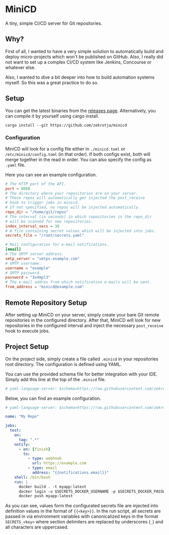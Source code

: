 # MiniCD

A tiny, simple CI/CD server for Git repositories.

## Why?

First of all, I wanted to have a very simple solution to automatically build and deploy 
micro-projects which won't be published on GitHub. Also, I really did not want to set up a complex
CI/CD system like Jenkins, Concourse or whatever else.

Also, I wanted to dive a bit deeper into how to build automation systems myself. So this was
a great practice to do so.

## Setup

You can get the latest binaries from the [releases page](https://github.com/zekrotja/minicd/releases).
Alternatively, you can compile it by yourself using cargo install.
```
cargo install --git https://github.com/zekrotja/minicd
```

### Configuration

MiniCD will look for a config file either in `./minicd.toml` or `/etc/minicd/config.toml` (in that order). If both configs exist, both will merge together in the read in order. You can also specify the config as `.yaml` file.

Here you can see an example configuration.
```toml
# The HTTP port of the API.
port = 8080
# The directory where your repositories are on your server.
# These repos will automatically get injected the post_receive
# hook to trigger jobs in minicd.
# If not specified, no repos will be injected automatically.
repo_dir = "/home/git/repos"
# The interval (in seconds) in which repositories in the repo_dir 
# will be scanned for new repositories.
index_interval_secs = 30
# A file containing secret values which will be injected into jobs.
secrets_file = "/root/secrets.yaml"

# Mail configuration for e-mail notifications.
[email]
# The SMTP server address.
smtp_server = "smtps.example.com"
# SMTP username.
username = "example"
# SMTP password.
password = "3x4mpl3"
# The e-mail addres from which notification e-mails will be sent.
from_address = "minicd@example.com"
```

## Remote Repository Setup

After setting up MiniCD on your server, simply create your bare Git remote repositories in the configured directory. After that, MiniCD will look for new repositories in the configured interval and inject the necessary `post_receive` hook to execute jobs.

## Project Setup

On the project side, simply create a file called `.minicd` in your repositories root directory. The configuration is defined using YAML.

You can use the provided schema file for better integration with your IDE. Simply add this line at the top of the `.minicd` file.
```yaml
# yaml-language-server: $schema=https://raw.githubusercontent.com/zekroTJA/minicd/main/docs/schemas/.minicd.schema.json
```

Below, you can find an example configuration.
```yaml
# yaml-language-server: $schema=https://raw.githubusercontent.com/zekroTJA/minicd/main/docs/schemas/.minicd.schema.json

name: "My Repo"

jobs:
  test:
    on:
      tag: ".*"
    notify:
      - on: [finish]
        to:
          - type: webhook
            url: https://example.com
          - type: email
            address: "{{notifications.email}}"
    shell: /bin/bash
    run: |
      docker build . -t myapp:latest
      docker login -u $SECRETS_DOCKER_USERNAME -p $SECRETS_DOCKER_PASSWORD
      docker push myapp:latest
```

As you can see, values form the configurated secrets file are injected into definition values in the format of `{{<key>}}`. In the run script, all secrets are passed in via environment variables with canonicalized keys in the format `SECRETS_<key>` where section delimiters are replaced by underscores (`_`) and all characters are uppercased.